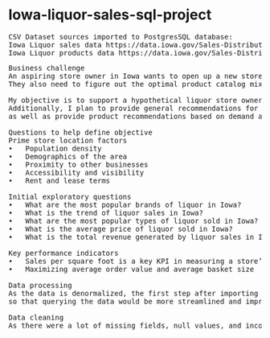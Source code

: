 # Iowa-liquor-sales-sql-project
<pre>
CSV Dataset sources imported to PostgresSQL database: 
Iowa Liquor sales data https://data.iowa.gov/Sales-Distribution/Iowa-Liquor-Sales/m3tr-qhgy
Iowa Liquor products data https://data.iowa.gov/Sales-Distribution/Iowa-Liquor-Products/gckp-fe7r </pre>

<pre>
Business challenge
An aspiring store owner in Iowa wants to open up a new store at a prime location that would enable them to maximize sales and profits. 
They also need to figure out the optimal product catalog mix to minimize overstocking and maximize sales per square foot. 

My objective is to support a hypothetical liquor store owner based in Iowa in their endeavor to expand to new locations across the state. 
Additionally, I plan to provide general recommendations for suitable locations to the business owner 
as well as provide product recommendations based on demand an sales trends

Questions to help define objective 
Prime store location factors
•	Population density
•	Demographics of the area
•	Proximity to other businesses
•	Accessibility and visibility
•	Rent and lease terms

Initial exploratory questions
•	What are the most popular brands of liquor in Iowa?
•	What is the trend of liquor sales in Iowa?
•	What are the most popular types of liquor sold in Iowa?
•	What is the average price of liquor sold in Iowa?
•	What is the total revenue generated by liquor sales in Iowa?

Key performance indicators
•	Sales per square foot is a key KPI in measuring a store’s efficiency in driving sales in the space allotted to them
•	Maximizing average order value and average basket size 

Data processing
As the data is denormalized, the first step after importing the dataset to a local PostgresSQL database was to normalize the dataset
so that querying the data would be more streamlined and improve querying speed.

Data cleaning
As there were a lot of missing fields, null values, and inconsistency across table relationships, significant time was spent cleaning the data before conducting  the data analysis. 
</pre>

